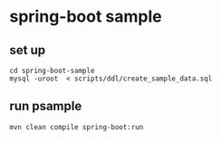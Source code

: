 spring-boot sample
====

## set up
```
cd spring-boot-sample
mysql -uroot  < scripts/ddl/create_sample_data.sql 
```

## run psample
```
mvn clean compile spring-boot:run
```

 

